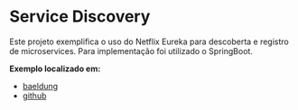 # Service Discovery

Este projeto exemplifica o uso do Netflix Eureka para descoberta e registro de microservices.
Para implementação foi utilizado o SpringBoot.

**Exemplo localizado em:**
 * [baeldung](http://www.baeldung.com/spring-cloud-netflix-eureka)
 * [github](https://github.com/eugenp/tutorials/tree/master/spring-cloud/spring-cloud-eureka)